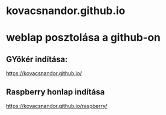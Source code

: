# kovacsnandor.github.io
# weblap posztolása a github-on

## GYökér indítása: 
https://kovacsnandor.github.io/

## Raspberry honlap indítása
https://kovacsnandor.github.io/raspberry/

